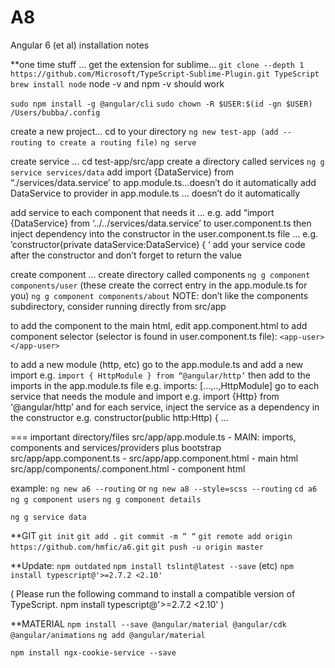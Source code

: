 # A8

Angular 6 (et al) installation notes

**one time stuff …
get the extension for sublime…
    ```git clone --depth 1 https://github.com/Microsoft/TypeScript-Sublime-Plugin.git TypeScript```
```brew install node```
node -v and npm -v should work

```sudo npm install -g @angular/cli```
```sudo chown -R $USER:$(id -gn $USER) /Users/bubba/.config```

create a new project…
cd to your directory
```ng new test-app (add -- routing to create a routing file)```
```ng serve```


create service …
cd test-app/src/app
create a directory called services
```ng g service services/data```
add import {DataService} from “./services/data.service’ to app.module.ts…doesn’t do it automatically
add DataService to provider in app.module.ts … doesn’t do it automatically

add service to each component that needs it … 
   e.g. add “import {DataService} from ‘../../services/data.service’ to user.component.ts
then inject dependency into the constructor in the user.component.ts file … 
   e.g. ’constructor(private dataService:DataService) { ‘
add your service code after the constructor and don’t forget to return the value

create component …
create directory called components
```ng g component components/user``` (these create the correct entry in the app.module.ts for you)
```ng g component components/about```
NOTE: don’t like the components subdirectory, consider running directly from src/app

to add the component to the main html, edit app.component.html to add component selector
(selector is found in user.component.ts file):
```<app-user></app-user>```

to add a new module (http, etc)
go to the app.module.ts and add a new import
  e.g. ```import { HttpModule } from “@angular/http’```
then add to the imports in the app.module.ts file
  e.g. imports: […,..,HttpModule]
go to each service that needs the module and import
  e.g. import {Http} from ‘@angular/http’
and for each service, inject the service as a dependency in the constructor
  e.g. constructor(public http:Http) { …

===
important directory/files
src/app/app.module.ts - MAIN: imports, components and services/providers plus bootstrap
src/app/app.component.ts - 
src/app/app.component.html - main html
src/app/components/<component>.component.html - component html

example:
```ng new a6 --routing``` or 
```ng new a8 --style=scss --routing```
```cd a6```
```ng g component users```
```ng g component details```

```ng g service data```

**GIT
```git init```
```git add .```
```git commit -m “ “```
```git remote add origin https://github.com/hmfic/a6.git```
```git push -u origin master```

**Update:
```npm outdated```
```npm install tslint@latest --save``` (etc)
```npm install typescript@'>=2.7.2 <2.10'```

( Please run the following command to install a compatible version of TypeScript.
    npm install typescript@'>=2.7.2 <2.10' )

**MATERIAL
```npm install --save @angular/material @angular/cdk @angular/animations```
```ng add @angular/material```

```npm install ngx-cookie-service --save```
